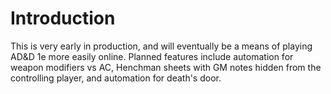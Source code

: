 Introduction
============

This is very early in production, and will eventually be a means of
playing AD&D 1e more easily online. Planned features include automation
for weapon modifiers vs AC, Henchman sheets with GM notes hidden from
the controlling player, and automation for death\'s door.
